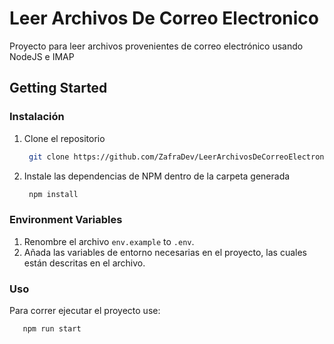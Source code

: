 # Leer Archivos De Correo Electronico

Proyecto para leer archivos provenientes de correo electrónico usando NodeJS e IMAP

## Getting Started

### Instalación

1. Clone el repositorio

   ```sh
    git clone https://github.com/ZafraDev/LeerArchivosDeCorreoElectronico.git
   ```
2. Instale las dependencias de NPM dentro de la carpeta generada

   ```sh
    npm install
   ```

### Environment Variables

1. Renombre el archivo `env.example` to `.env`.
2. Añada las variables de entorno necesarias en el proyecto, las cuales están descritas en el archivo.

### Uso

Para correr ejecutar el proyecto use:

```sh
   npm run start
```